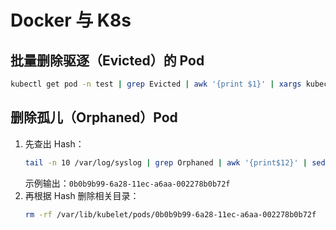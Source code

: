 # Docker 与 K8s

## 批量删除驱逐（Evicted）的 Pod

```sh
kubectl get pod -n test | grep Evicted | awk '{print $1}' | xargs kubectl delete -n test pod
```

## 删除孤儿（Orphaned）Pod

1. 先查出 Hash：
   ```sh
   tail -n 10 /var/log/syslog | grep Orphaned | awk '{print$12}' | sed 's/"//g' | uniq
   ```
   示例输出：`0b0b9b99-6a28-11ec-a6aa-002278b0b72f`
3. 再根据 Hash 删除相关目录：
   ```sh
   rm -rf /var/lib/kubelet/pods/0b0b9b99-6a28-11ec-a6aa-002278b0b72f
   ```
